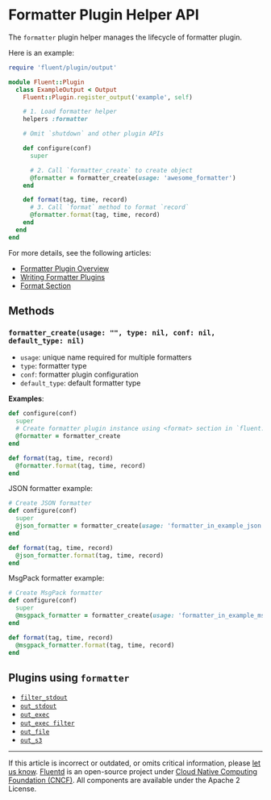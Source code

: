 # Formatter Plugin Helper API

The `formatter` plugin helper manages the lifecycle of formatter plugin.

Here is an example:

```rb
require 'fluent/plugin/output'

module Fluent::Plugin
  class ExampleOutput < Output
    Fluent::Plugin.register_output('example', self)

    # 1. Load formatter helper
    helpers :formatter

    # Omit `shutdown` and other plugin APIs

    def configure(conf)
      super

      # 2. Call `formatter_create` to create object
      @formatter = formatter_create(usage: 'awesome_formatter')
    end

    def format(tag, time, record)
      # 3. Call `format` method to format `record`
      @formatter.format(tag, time, record)
    end
  end
end
```

For more details, see the following articles:

-   [Formatter Plugin Overview](/plugins/formatter/README.md)
-   [Writing Formatter Plugins](/developer/api-plugin-formatter.md)
-   [Format Section](/configuration/format-section.md)


## Methods


### `formatter_create(usage: "", type: nil, conf: nil, default_type: nil)`

- `usage`: unique name required for multiple formatters
- `type`: formatter type
- `conf`: formatter plugin configuration
- `default_type`: default formatter type

**Examples**:

```rb
def configure(conf)
  super
  # Create formatter plugin instance using <format> section in `fluent.conf` during configure phase
  @formatter = formatter_create
end

def format(tag, time, record)
  @formatter.format(tag, time, record)
end
```

JSON formatter example:

```rb
# Create JSON formatter
def configure(conf)
  super
  @json_formatter = formatter_create(usage: 'formatter_in_example_json', type: 'json')
end

def format(tag, time, record)
  @json_formatter.format(tag, time, record)
end
```

MsgPack formatter example:

```rb
# Create MsgPack formatter
def configure(conf)
  super
  @msgpack_formatter = formatter_create(usage: 'formatter_in_example_msgpack', type: 'msgpack')
end

def format(tag, time, record)
  @msgpack_formatter.format(tag, time, record)
end
```


## Plugins using `formatter`

-   [`filter_stdout`](/plugins/filter/stdout.md)
-   [`out_stdout`](/plugins/output/stdout.md)
-   [`out_exec`](/plugins/output/exec.md)
-   [`out_exec filter`](/plugins/output/exec_filter.md)
-   [`out_file`](/plugins/output/file.md)
-   [`out_s3`](/plugins/output/s3.md)


------------------------------------------------------------------------

If this article is incorrect or outdated, or omits critical information, please
[let us know](https://github.com/fluent/fluentd-docs-gitbook/issues?state=open).
[Fluentd](http://www.fluentd.org/) is an open-source project under
[Cloud Native Computing Foundation (CNCF)](https://cncf.io/). All components are
available under the Apache 2 License.